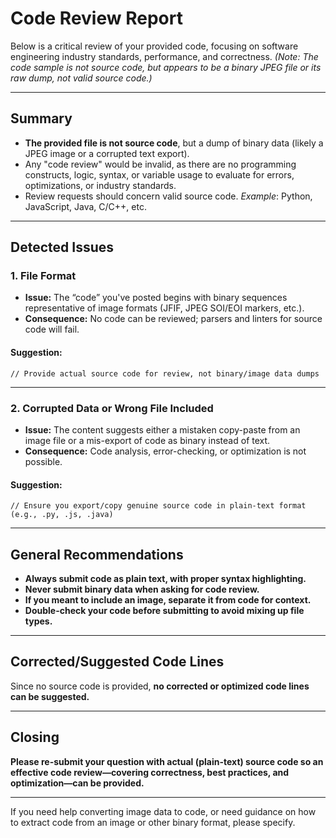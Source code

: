# Code Review Report

Below is a critical review of your provided code, focusing on software engineering industry standards, performance, and correctness.
_(Note: The code sample is not source code, but appears to be a binary JPEG file or its raw dump, not valid source code.)_

---

## Summary

- **The provided file is not source code**, but a dump of binary data (likely a JPEG image or a corrupted text export).
- Any "code review" would be invalid, as there are no programming constructs, logic, syntax, or variable usage to evaluate for errors, optimizations, or industry standards.
- Review requests should concern valid source code. _Example_: Python, JavaScript, Java, C/C++, etc.

---

## Detected Issues

### 1. **File Format**

- **Issue:** The “code” you've posted begins with binary sequences representative of image formats (JFIF, JPEG SOI/EOI markers, etc.).
- **Consequence:** No code can be reviewed; parsers and linters for source code will fail.

#### Suggestion:
```plaintext
// Provide actual source code for review, not binary/image data dumps
```

---

### 2. **Corrupted Data or Wrong File Included**

- **Issue:** The content suggests either a mistaken copy-paste from an image file or a mis-export of code as binary instead of text.
- **Consequence:** Code analysis, error-checking, or optimization is not possible.

#### Suggestion:
```plaintext
// Ensure you export/copy genuine source code in plain-text format (e.g., .py, .js, .java)
```

---

## General Recommendations

- **Always submit code as plain text, with proper syntax highlighting.**
- **Never submit binary data when asking for code review.**
- **If you meant to include an image, separate it from code for context.**
- **Double-check your code before submitting to avoid mixing up file types.**

---

## Corrected/Suggested Code Lines

Since no source code is provided, **no corrected or optimized code lines can be suggested.**

---

## Closing

**Please re-submit your question with actual (plain-text) source code so an effective code review—covering correctness, best practices, and optimization—can be provided.**

---

If you need help converting image data to code, or need guidance on how to extract code from an image or other binary format, please specify.